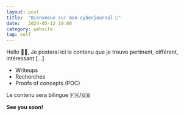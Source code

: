 ```yaml
---
layout: post
title:  "Bienvneue sur mon cyberjournal 📖"
date:   2024-05-12 19:00
category: website
tag: self
---
```

Hello 👋🏻,
Je posterai ici le contenu que je trouve pertinent, différent, intéressant [...]

- Writeups
- Recherches
- Proofs of concepts (POC)

Le contenu sera bilingue 🇫🇷/🇬🇧

**See you soon!**